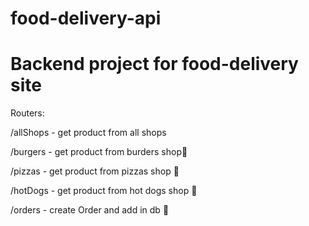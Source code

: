 # food-delivery-api
Backend project for food-delivery site
===================================================

Routers:

/allShops - get product from all shops

/burgers - get product from burders shop🍔

/pizzas - get product from pizzas shop 🍕

/hotDogs - get product from hot dogs shop 🌭

/orders - create Order and add in db 📝
